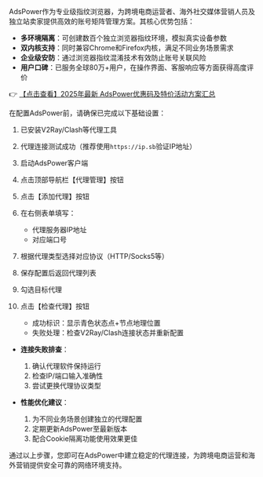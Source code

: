 
AdsPower作为专业级指纹浏览器，为跨境电商运营者、海外社交媒体营销人员及独立站卖家提供高效的账号矩阵管理方案。其核心优势包括：

- **多环境隔离**：可创建数百个独立浏览器指纹环境，模拟真实设备参数
- **双内核支持**：同时兼容Chrome和Firefox内核，满足不同业务场景需求
- **企业级安防**：通过浏览器指纹混淆技术有效防止账号关联风险
- **用户口碑**：已服务全球80万+用户，在操作界面、客服响应等方面获得高度评价

👉 [【点击查看】2025年最新 AdsPower优惠码及特价活动方案汇总](https://bit.ly/adspower_free)

在配置AdsPower前，请确保已完成以下基础设置：
1. 已安装V2Ray/Clash等代理工具
2. 代理连接测试成功（推荐使用`https://ip.sb`验证IP地址）

1. 启动AdsPower客户端
2. 点击顶部导航栏【代理管理】按钮

1. 点击【添加代理】按钮
2. 在右侧表单填写：
   - 代理服务器IP地址
   - 对应端口号
3. 根据代理类型选择对应协议（HTTP/Socks5等）

1. 保存配置后返回代理列表
2. 勾选目标代理
3. 点击【检查代理】按钮
   - 成功标识：显示青色状态点+节点地理位置
   - 失败处理：检查V2Ray/Clash连接状态并重新配置

- **连接失败排查**：
  1. 确认代理软件保持运行
  2. 检查IP/端口输入准确性
  3. 尝试更换代理协议类型

- **性能优化建议**：
  1. 为不同业务场景创建独立的代理配置
  2. 定期更新AdsPower至最新版本
  3. 配合Cookie隔离功能使用效果更佳

通过以上步骤，您即可在AdsPower中建立稳定的代理连接，为跨境电商运营和海外营销提供安全可靠的网络环境支持。
